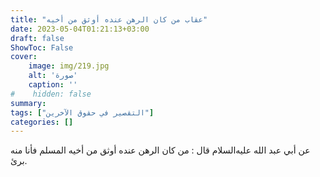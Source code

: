 ```yaml
---
title: "عقاب من كان الرهن عنده أوثق من أخيه"
date: 2023-05-04T01:21:13+03:00
draft: false
ShowToc: False
cover:
    image: img/219.jpg
    alt: 'صورة'
    caption: ''
#    hidden: false
summary: 
tags: ["التقصير في حقوق الآخرين"]
categories: []
---
```

عن أبي عبد الله عليه‌السلام قال : من كان
الرهن عنده أوثق من أخيه المسلم فأنا منه برئ.

